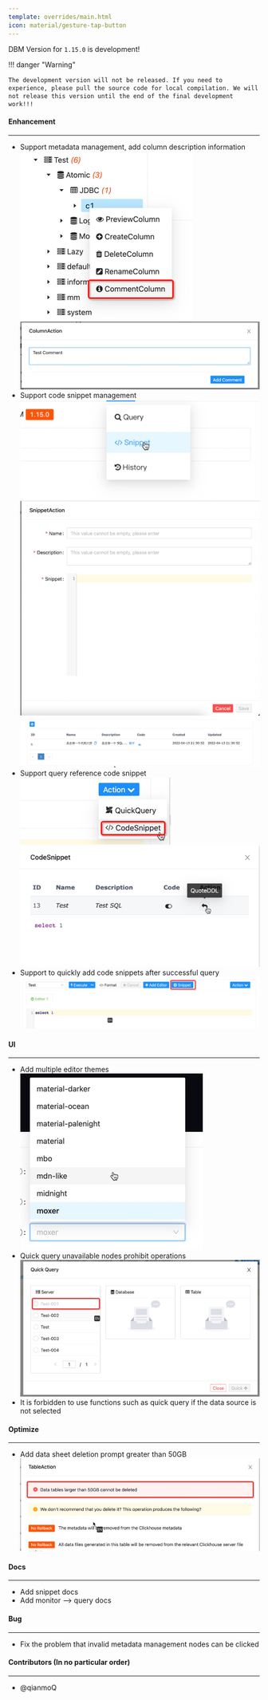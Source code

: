 ```yaml
---
template: overrides/main.html
icon: material/gesture-tap-button
---
```


DBM Version for `1.15.0` is development!

!!! danger "Warning"

    The development version will not be released. If you need to experience, please pull the source code for local compilation. We will not release this version until the end of the final development work!!!

#### Enhancement

---

- Support metadata management, add column description information <br />
![img.png](../../assets/images/versions/1.15.0/img.png)
![img_1.png](../../assets/images/versions/1.15.0/img_1.png)
- Support code snippet management <br />
![img.png](../../assets/images/versions/1.15.0/img_2.png) <br />
![img_1.png](../../assets/images/versions/1.15.0/img_3.png)<br />
![img_1.png](../../assets/images/versions/1.15.0/img_4.png)<br />
- Support query reference code snippet <br />
![img.png](../../assets/images/versions/1.15.0/img_6.png)<br />
![img_1.png](../../assets/images/versions/1.15.0/img_7.png)<br />
- Support to quickly add code snippets after successful query <br />
![img.png](../../assets/images/versions/1.15.0/img_8.png)<br />

#### UI

---

- Add multiple editor themes <br />
![multiple editor themes](../../assets/images/versions/1.15.0/themes.png) <br />
- Quick query unavailable nodes prohibit operations <br />
![img.png](../../assets/images/versions/1.15.0/img_5.png) <br />
- It is forbidden to use functions such as quick query if the data source is not selected

#### Optimize

----

- Add data sheet deletion prompt greater than 50GB <br />
![img.png](../../assets/images/versions/1.15.0/img_9.png)

#### Docs

---

- Add snippet docs
- Add monitor --> query docs

#### Bug

---

- Fix the problem that invalid metadata management nodes can be clicked

#### Contributors (In no particular order)

---

- @qianmoQ
